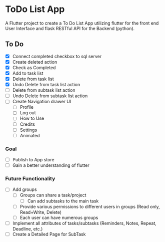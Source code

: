 # ToDo List App

A Flutter project to create a To Do List App utilizing flutter for the front end User Interface and flask RESTful API for the Backend (python).

## To Do

- [x] Connect completed checkbox to sql server
- [x] Create deleted action
- [x] Check as Completed
- [x] Add to task list
- [x] Delete from task list
- [x] Undo Delete from task list action
- [ ] Delete from subtask list action
- [ ] Undo Delete from subtask list action
- [ ] Create Navigation drawer UI
  - [ ] Profile
  - [ ] Log out
  - [ ] How to Use
  - [ ] Credits
  - [ ] Settings
  - [ ] Animated

### Goal

- [ ] Publish to App store
- [ ] Gain a better understanding of flutter

### Future Functionality
- [ ] Add groups
  - [ ] Groups can share a task/project
    - [ ] Can add subtasks to the main task
  - [ ] Provide various permissions to different users in groups (Read only, Read+Write, Delete)
  - [ ] Each user can have numerous groups
- [ ] Implement all attributes of tasks/subtasks (Reminders, Notes, Repeat, Deadline, etc.)
- [ ] Create a Detailed Page for SubTask

